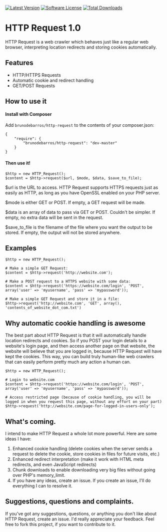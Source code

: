 [![Latest Version](https://img.shields.io/github/release/brunodebarros/http-request.svg?style=flat-square)](https://github.com/brunodebarros/http-request/releases)
[![Software License](https://img.shields.io/badge/license-MIT-brightgreen.svg?style=flat-square)](LICENSE.md)
[![Total Downloads](https://img.shields.io/packagist/dt/brunodebarros/http-request.svg?style=flat-square)](https://packagist.org/packages/brunodebarros/http-request)

HTTP Request 1.0
================

HTTP Request is a web crawler which behaves just like a regular web browser, interpreting location redirects and storing cookies automatically.

Features
--------

* HTTP/HTTPS Requests
* Automatic cookie and redirect handling
* GET/POST Requests

How to use it
-------------

#### Install with Composer

Add `brunodebarros/http-request` to the contents of your composer.json:

```
{
    "require": {
        "brunodebarros/http-request": "dev-master"
    }
}
```

#### Then use it!

    $http = new HTTP_Request();
    $content = $http->request($url, $mode, $data, $save_to_file);

$url is the URL to access. HTTP Request supports HTTPS requests just as easily as HTTP, as long as you have OpenSSL enabled on your PHP server.

$mode is either GET or POST. If empty, a GET request will be made.

$data is an array of data to pass via GET or POST. Couldn't be simpler. If empty, no extra data will be sent in the request.

$save_to_file is the filename of the file where you want the output to be stored. If empty, the output will not be stored anywhere.

Examples
--------

	$http = new HTTP_Request();
	
	# Make a simple GET Request:
	$content = $http->request('http://website.com');
	
    # Make a POST request to a HTTPS website with some data:
	$content = $http->request('https://website.com/login', 'POST', array('user' => 'myusername', 'pass' => 'mypassword'));
	
    # Make a simple GET Request and store it in a file:
	$http->request('http://website.com', 'GET', array(), 'contents_of_website_dot_com.txt')

Why automatic cookie handling is awesome
----------------------------------------

The best part about HTTP Request is that it will automatically handle location redirects and cookies. So if you POST your login details to a website's login page, and then access another page on that website, the website will believe that you are logged in, because HTTP Request will have kept the cookies. This way, you can build truly human-like web crawlers that can easily perform pretty much any action a human can.

    $http = new HTTP_Request();

	# Login to website.com
    $content = $http->request('https://website.com/login', 'POST', array('user' => 'myusername', 'pass' => 'mypassword'));

	# Access restricted page (because of cookie handling, you will be logged in when you request this page, without any effort on your part)
	$http->request('http://website.com/page-for-logged-in-users-only');


What's coming.
--------------

I intend to make HTTP Request a whole lot more powerful. Here are some ideas I have:

1. Enhanced cookie handling (delete cookies when the server sends a request to delete the cookie, store cookies in files for future visits, etc.)
2. Enhanced redirect interpretation (make it work with HTML meta redirects, and even JavaScript redirects)
3. Chunk downloads to enable downloading very big files without going over PHP's memory_limit.
4. If you have any ideas, create an issue. If you create an issue, I'll do everything I can to resolve it.

Suggestions, questions and complaints.
--------------------------------------

If you've got any suggestions, questions, or anything you don't like about HTTP Request, create an issue. I'd really appreciate your feedback. Feel free to fork this project, if you want to contribute to it.
